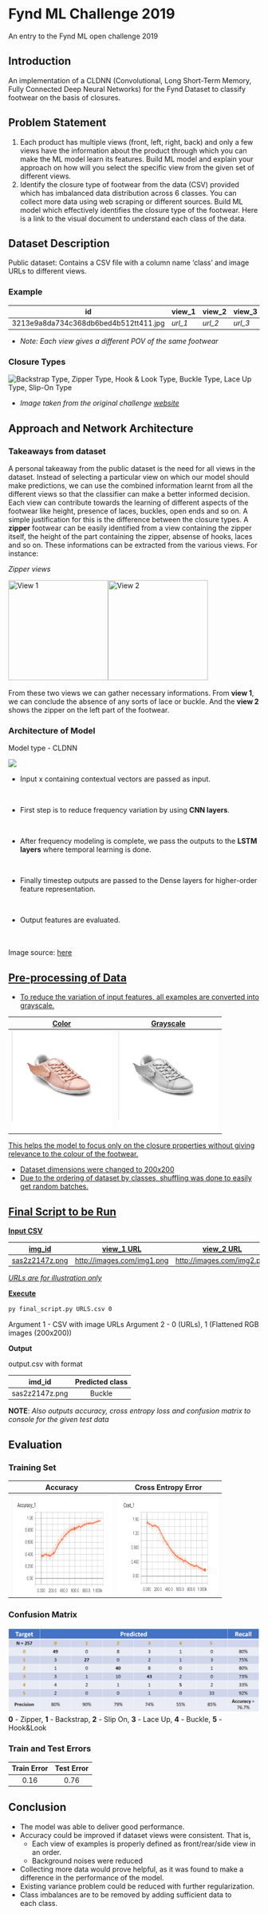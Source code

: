 # Fynd ML Challenge 2019
An entry to the Fynd ML open challenge 2019
## Introduction
An implementation of a CLDNN (Convolutional, Long Short-Term Memory, Fully Connected Deep Neural Networks) for the Fynd Dataset to classify footwear on the basis of closures.

## Problem Statement
1. Each product has multiple views (front, left, right, back) and only a few views have the information about the product through which you can make the ML model learn its features. Build ML model and explain your approach on how will you select the specific view from the given set of different views.
2. Identify the closure type of footwear from the data (CSV) provided which has imbalanced data distribution across 6 classes. You can collect more data using web scraping or different sources. Build ML model which effectively identifies the closure type of the footwear. 
Here is a link to the visual document to understand each class of the data.

## Dataset Description
Public dataset: Contains a CSV file with a column name ‘class’ and image URLs to different views.
### Example

id | view_1 | view_2 | view_3 | view_4 | view_5 | class
--- | --- | --- | --- | --- | --- | --- 
3213e9a8da734c368db6bed4b512tt411.jpg | *url_1* | *url_2* | *url_3* | *url_4* | *url_5* | zipper

* *Note: Each view gives a different POV of the same footwear*

### Closure Types
![Backstrap Type, Zipper Type, Hook & Look Type, Buckle Type, Lace Up Type, Slip-On Type](https://cdn-images-1.medium.com/max/1600/1*NVy-YMJ5w3dHSB9jeV31Sw.png)

* *Image taken from the original challenge [website](https://blog.gofynd.com/machine-learning-internship-challenge-2019-6b4e9dddb637)*

## Approach and Network Architecture
### Takeaways from dataset</dt>
A personal takeaway from the public dataset is the need for all views in the dataset. Instead of selecting a particular view on which our model should make predictions, we can use the combined information learnt from all the different views so that the classifier can make a better informed decision. Each view can contribute towards the learning of different aspects of the footwear like height, presence of laces, buckles, open ends and so on. A simple justification for this is the difference between the closure types. A **zipper** footwear can be easily identified from a view containing the zipper itself, the height of the part containing the zipper, absense of hooks, laces and so on. These informations can be extracted from the various views. For instance: 

*Zipper views*

<img src="https://vision-images-store.s3.amazonaws.com/internship/zipper/view_1/1a71911437d54b3980d3d81001ec19a4.jpg" height="200" width="200" title="View 1"/><img src="https://vision-images-store.s3.amazonaws.com/internship/zipper/view_5/1a71911437d54b3980d3d81001ec19a4.jpg" height="200" width="200" title="View 2"/>

From these two views we can gather necessary informations. From **view 1**, we can conclude the absence of any sorts of lace or buckle. And the **view 2** shows the zipper on the left part of the footwear.

### Architecture of Model
Model type - CLDNN

<img src="https://3qeqpr26caki16dnhd19sv6by6v-wpengine.netdna-ssl.com/wp-content/uploads/2017/07/Convolutional-Neural-Network-Long-Short-Term-Memory-Network-Archiecture.png" align="left"/>
<br/>

* Input x containing contextual vectors are passed as input.
<br/>

* First step is to reduce frequency variation by using **CNN layers**.
<br/>

* After frequency modeling is complete, we pass the outputs to the **LSTM layers** where temporal learning is done.
<br/>

* Finally timestep outputs are passed to the Dense layers for higher-order feature representation.
<br/>

* Output features are evaluated.
<br/><br/><br/>

Image source: <a href="https://machinelearningmastery.com/cnn-long-short-term-memory-networks/"/>here

## Pre-processing of Data
* To reduce the variation of input features, all examples are converted into grayscale.

Color | Grayscale
:----:|:---------:
<img src="https://github.com/monstahzxz/fyndML/blob/master/images/color.png" height="200" width="200"/> | <img src="https://github.com/monstahzxz/fyndML/blob/master/images/black.png" height="200" width="200"/>

This helps the model to focus only on the closure properties without giving relevance to the colour of the footwear.
* Dataset dimensions were changed to 200x200
* Due to the ordering of dataset by classes, shuffling was done to easily get random batches.

## Final Script to be Run
**Input CSV**

img_id | view_1 URL | view_2 URL | view_3 URL | view_4 URL | view_5 URL | class
:---:|:---:|:---:|:---:|:---:|:---:|:---:
sas2z2147z.png | http://images.com/img1.png | http://images.com/img2.png | http://images.com/img3.png | http://images.com/img4.png | http://images.com/img5.png | Buckle

*URLs are for illustration only*

**Execute**
```sh
py final_script.py URLS.csv 0
```
Argument 1 - CSV with image URLs
Argument 2 - 0 (URLs), 1 (Flattened RGB images (200x200))

**Output**

output.csv with format

imd_id | Predicted class
:----:|:----:
sas2z2147z.png | Buckle

**NOTE**: *Also outputs accuracy, cross entropy loss and confusion matrix to console for the given test data*

## Evaluation
### Training Set
Accuracy | Cross Entropy Error
:-------:|:-------------------:
<img src="https://github.com/monstahzxz/fyndML/blob/master/images/acc.png" height="200" width="200"/> | <img src="https://github.com/monstahzxz/fyndML/blob/master/images/err.png" height="200" width="200"/>
### Confusion Matrix
![](https://github.com/monstahzxz/fyndML/blob/master/images/cm.png)
**0** - Zipper, **1** - Backstrap, **2** - Slip On, **3** - Lace Up, **4** - Buckle, **5** - Hook&Look

### Train and Test Errors
Train Error | Test Error
:----:|:----:
0.16 | 0.76

## Conclusion
* The model was able to deliver good performance.
* Accuracy could be improved if dataset views were consistent. That is,
  * Each view of examples is properly defined as front/rear/side view in an order.
  * Background noises were reduced
* Collecting more data would prove helpful, as it was found to make a difference in the performance of the model.
* Existing variance problem could be reduced with further regularization.
* Class imbalances are to be removed by adding sufficient data to each class.
